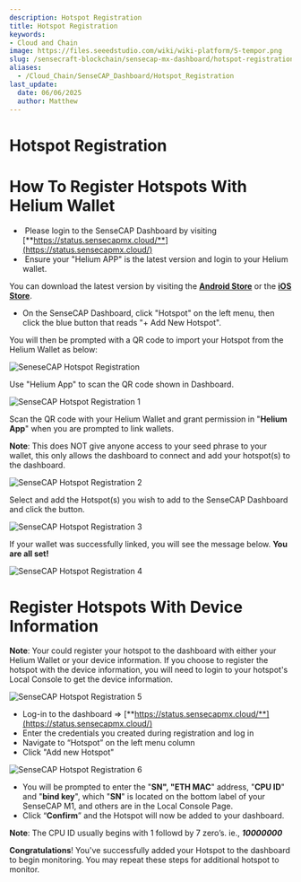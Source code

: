 ```yaml
---
description: Hotspot Registration
title: Hotspot Registration
keywords:
- Cloud and Chain
image: https://files.seeedstudio.com/wiki/wiki-platform/S-tempor.png
slug: /sensecraft-blockchain/sensecap-mx-dashboard/hotspot-registration
aliases:
  - /Cloud_Chain/SenseCAP_Dashboard/Hotspot_Registration
last_update:
  date: 06/06/2025
  author: Matthew
---
```


# Hotspot Registration

**How To Register Hotspots With Helium Wallet**
===============================================

*    Please login to the SenseCAP Dashboard by visiting [**https://status.sensecapmx.cloud/**](https://status.sensecapmx.cloud/)
*    Ensure your "Helium APP" is the latest version and login to your Helium wallet.

You can download the latest version by visiting the [**Android Store**](https://play.google.com/store/apps/details?id=com.helium.wallet&hl=en_US) or the [**iOS Store**](https://apps.apple.com/app/id1450463605).

*   On the SenseCAP Dashboard, click "Hotspot" on the left menu, then click the blue button that reads "+ Add New Hotspot".

You will then be prompted with a QR code to import your Hotspot from the Helium Wallet as below:

![SeneseCAP Hotspot Registration](https://www.sensecapmx.com/wp-content/uploads/2022/07/dash-qr.png)

Use "Helium App" to scan the QR code shown in Dashboard.

![SenseCAP Hotspot Registration 1](https://www.sensecapmx.com/wp-content/uploads/2022/07/step-1-register.png)

Scan the QR code with your Helium Wallet and grant permission in "**Helium App**" when you are prompted to link wallets.

**Note**: This does NOT give anyone access to your seed phrase to your wallet, this only allows the dashboard to connect and add your hotspot(s) to the dashboard.

![SenseCAP Hotspot Registration 2](https://www.sensecapmx.com/wp-content/uploads/2022/07/step-2-register.png)

Select and add the Hotspot(s) you wish to add to the SenseCAP Dashboard and click the button.

![SenseCAP Hotspot Registration 3](https://www.sensecapmx.com/wp-content/uploads/2022/07/step-3-register.png)

If your wallet was successfully linked, you will see the message below. **You are all set!**

![SenseCAP Hotspot Registration 4](https://www.sensecapmx.com/wp-content/uploads/2022/07/step-4-register.png)

**Register Hotspots With Device Information**
=============================================

**Note**: Your could register your hotspot to the dashboard with either your Helium Wallet or your device information. If you choose to register the hotspot with the device information, you will need to login to your hotspot's Local Console to get the device information.

![SenseCAP Hotspot Registration 5](https://www.sensecapmx.com/wp-content/uploads/2022/07/image-6-1.png)

*   Log-in to the dashboard ⇒ [**https://status.sensecapmx.cloud/**](https://status.sensecapmx.cloud/)
*   Enter the credentials you created during registration and log in
*   Navigate to “Hotspot” on the left menu column
*   Click "Add new Hotspot"

![SenseCAP Hotspot Registration 6](https://www.sensecapmx.com/wp-content/uploads/2022/07/image-7-1.png)

*   You will be prompted to enter the "**SN", "ETH MAC**" address, "**CPU ID**" and "**bind key**", which "**SN**" is located on the bottom label of your SenseCAP M1, and others are in the Local Console Page.
*   Click “**Confirm**” and the Hotspot will now be added to your dashboard.

**Note**: The CPU ID usually begins with 1 followd by 7 zero’s. ie., _**10000000**_

**Congratulations**! You've successfully added your Hotspot to the dashboard to begin monitoring. You may repeat these steps for additional hotspot to monitor.
